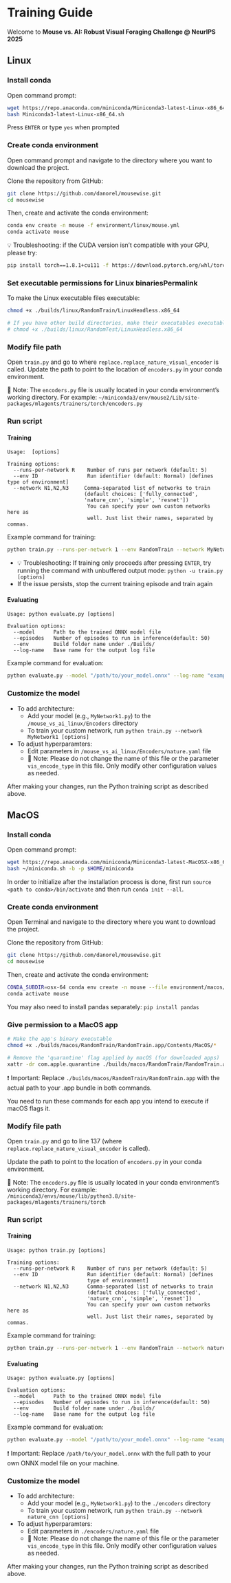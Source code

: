 # Training Guide

Welcome to **Mouse vs. AI: Robust Visual Foraging Challenge @ NeurIPS 2025**

## Linux

### Install conda

Open command prompt:

```bash
wget https://repo.anaconda.com/miniconda/Miniconda3-latest-Linux-x86_64.sh
bash Miniconda3-latest-Linux-x86_64.sh
```

Press ```ENTER``` or type ```yes``` when prompted

### Create conda environment

Open command prompt and navigate to the directory where you want to download the project.

Clone the repository from GitHub:

```bash
git clone https://github.com/danorel/mousewise.git
cd mousewise
```

Then, create and activate the conda environment:

```bash
conda env create -n mouse -f environment/linux/mouse.yml
conda activate mouse
``` 

💡 Troubleshooting: if the CUDA version isn’t compatible with your GPU, please try: 

```bash
pip install torch==1.8.1+cu111 -f https://download.pytorch.org/whl/torch_stable.html
```

### Set executable permissions for Linux binariesPermalink

To make the Linux executable files executable:
```bash
chmod +x ./builds/linux/RandomTrain/LinuxHeadless.x86_64

# If you have other build directories, make their executables executable too. For example:
# chmod +x ./builds/linux/RandomTest/LinuxHeadless.x86_64
```

### Modify file path

Open ```train.py``` and go to where ```replace.replace_nature_visual_encoder``` is called.
Update the path to point to the location of ```encoders.py``` in your conda environment.

📝 Note: The ```encoders.py``` file is usually located in your conda environment’s working directory. For example: ```~/miniconda3/env/mouse2/Lib/site-packages/mlagents/trainers/torch/encoders.py```

### Run script

#### Training

```text
Usage:  [options]

Training options:
  --runs-per-network R    Number of runs per network (default: 5)
  --env ID                Run identifier (default: Normal) [defines type of environment]
  --network N1,N2,N3     Comma-separated list of networks to train
                         (default choices: ['fully_connected', 
                         'nature_cnn', 'simple', 'resnet'])
                          You can specify your own custom networks here as 
                          well. Just list their names, separated by commas.
```

Example command for training:

```bash
python train.py --runs-per-network 1 --env RandomTrain --network MyNetwork1, MyNetwork2
```

- 💡 Troubleshooting: If training only proceeds after pressing ```ENTER```, try running the command with unbuffered output mode:  ```python -u train.py [options]``` 
- If the issue persists, stop the current training episode and train again

#### Evaluating

```text
Usage: python evaluate.py [options]

Evaluation options:
  --model      Path to the trained ONNX model file
  --episodes   Number of episodes to run in inference(default: 50)
  --env        Build folder name under ./Builds/
  --log-name   Base name for the output log file
```

Example command for evaluation:

```bash
python evaluate.py --model "/path/to/your_model.onnx" --log-name "example.txt" --episodes 10
```

### Customize the model

- To add architecture: 
  - Add your model (e.g., `MyNetwork1.py`) to the `/mouse_vs_ai_linux/Encoders` directory
  - To train your custom network, run ```python train.py --network MyNetwork1 [options]```
- To adjust hyperparamters: 
  - Edit parameters in `/mouse_vs_ai_linux/Encoders/nature.yaml` file
  - 📝 Note: Please do not change the name of this file or the parameter `vis_encode_type` in this file. Only modify other configuration values as needed.

After making your changes, run the Python training script as described above.

## MacOS

### Install conda

Open command prompt:

```bash
wget https://repo.anaconda.com/miniconda/Miniconda3-latest-MacOSX-x86_64.sh -O ~/miniconda.sh
bash ~/miniconda.sh -b -p $HOME/miniconda
```

In order to initialize after the installation process is done, first run ```source <path to conda>/bin/activate``` and then run ```conda init --all```.

### Create conda environment

Open Terminal and navigate to the directory where you want to download the project.

Clone the repository from GitHub:

```bash
git clone https://github.com/danorel/mousewise.git
cd mousewise
```

Then, create and activate the conda environment:

```bash
CONDA_SUBDIR=osx-64 conda env create -n mouse --file environment/macos/mouse.yml
conda activate mouse
```

You may also need to install pandas separately: ```pip install pandas```

### Give permission to a MacOS app

```bash
# Make the app's binary executable
chmod +x ./builds/macos/RandomTrain/RandomTrain.app/Contents/MacOS/*

# Remove the 'quarantine' flag applied by macOS (for downloaded apps)
xattr -dr com.apple.quarantine ./builds/macos/RandomTrain/RandomTrain.app
```

❗ Important:
Replace ```./builds/macos/RandomTrain/RandomTrain.app``` with the actual path to your .app bundle in both commands.

You need to run these commands for each app you intend to execute if macOS flags it.

### Modify file path

Open ```train.py``` and go to line 137 (where ```replace.replace_nature_visual_encoder``` is called).

Update the path to point to the location of ```encoders.py``` in your conda environment.

📝 Note: The ```encoders.py``` file is usually located in your conda environment’s working directory. For example: ```/miniconda3/envs/mouse/lib/python3.8/site-packages/mlagents/trainers/torch```

### Run script

#### Training

```text
Usage: python train.py [options]

Training options:
  --runs-per-network R    Number of runs per network (default: 5)
  --env ID                Run identifier (default: Normal) [defines 
                          type of environment]
  --network N1,N2,N3      Comma-separated list of networks to train
                          (default choices: ['fully_connected', 
                          'nature_cnn', 'simple', 'resnet'])
                          You can specify your own custom networks here as 
                          well. Just list their names, separated by commas.
```

Example command for training:

```bash
python train.py --runs-per-network 1 --env RandomTrain --network nature_cnn
```

#### Evaluating

```text
Usage: python evaluate.py [options]

Evaluation options:
  --model      Path to the trained ONNX model file
  --episodes   Number of episodes to run in inference(default: 50)
  --env        Build folder name under ./builds/
  --log-name   Base name for the output log file
```

Example command for evaluation:

```bash
python evaluate.py --model "/path/to/your_model.onnx" --log-name "example.txt" --episodes 10
```

❗ Important:
Replace ```/path/to/your_model.onnx``` with the full path to your own ONNX model file on your machine.

### Customize the model

- To add architecture: 
  - Add your model (e.g., `MyNetwork1.py`) to the `./encoders` directory
  - To train your custom network, run ```python train.py --network nature_cnn [options]```
- To adjust hyperparamters: 
  - Edit parameters in `./encoders/nature.yaml` file
  - 📝 Note: Please do not change the name of this file or the parameter `vis_encode_type` in this file. Only modify other configuration values as needed.

After making your changes, run the Python training script as described above.

